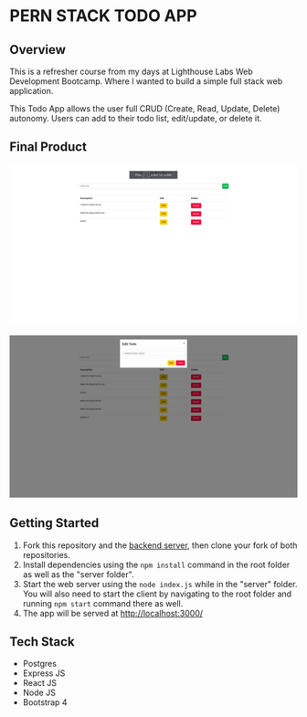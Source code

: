 # PERN STACK TODO APP

## Overview

This is a refresher course from my days at Lighthouse Labs Web Development Bootcamp. Where I wanted to build a simple full stack web application.

This Todo App allows the user full CRUD (Create, Read, Update, Delete) autonomy. Users can add to their todo list, edit/update, or delete it.

## Final Product

!["Main Page"](https://github.com/DespoTron/todoapp-frontend/blob/master/docs/Main.png?raw=true)

!["Edit Page"](https://github.com/DespoTron/todoapp-frontend/blob/master/docs/Edit.png?raw=true)

## Getting Started

<ol>
  <li>Fork this repository and the <a href="https://github.com/DespoTron/todoapp-backend">backend server</a>, then clone your fork of both repositories.</li> 
  <li>Install dependencies using the <code>npm install</code> command in the root folder as well as the "server folder".</li>
  <li>Start the web server using the <code>node index.js</code> while in the "server" folder. You will also need to start the client by navigating to the root folder and running <code>npm start</code> command there as well. </li>
  <li>The app will be served at <a href="http://localhost:3000/">http://localhost:3000/</a></li>
</ol>

## Tech Stack

<ul>
  <li>Postgres</li>
  <li>Express JS</li>
  <li>React JS</li>
  <li>Node JS</li>
  <li>Bootstrap 4</li>
</ul>
